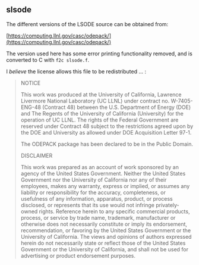 ## slsode

The different versions of the LSODE source can be obtained from:

[https://computing.llnl.gov/casc/odepack/](https://computing.llnl.gov/casc/odepack/)

The version used here has some error printing functionality removed, and is converted to C with `f2c slsode.f`.

I _believe_ the license allows this file to be redistributed ... :

> NOTICE
> 
> This work was produced at the University of California, Lawrence Livermore
> National Laboratory (UC LLNL) under contract no. W-7405-ENG-48 (Contract 48)
> between the U.S. Department of Energy (DOE) and The Regents of the University
> of California (University) for the operation of UC LLNL. The rights of the
> Federal Government are reserved under Contract 48 subject to the restrictions
> agreed upon by the DOE and University as allowed under DOE Acquisition Letter
> 97-1.
> 
> The ODEPACK package has been declared to be in the Public Domain.
> 
> DISCLAIMER
> 
> This work was prepared as an account of work sponsored by an agency of the
> United States Government. Neither the United States Government nor the
> University of California nor any of their employees, makes any warranty,
> express or implied, or assumes any liability or responsibility for the
> accuracy, completeness, or usefulness of any information, apparatus, product,
> or process disclosed, or represents that its use would not infringe
> privately-owned rights. Reference herein to any specific commercial products,
> process, or service by trade name, trademark, manufacturer or otherwise does
> not necessarily constitute or imply its endorsement, recommendation, or
> favoring by the United States Government or the University of California. The
> views and opinions of authors expressed herein do not necessarily state or
> reflect those of the United States Government or the University of California,
> and shall not be used for advertising or product endorsement purposes. 
